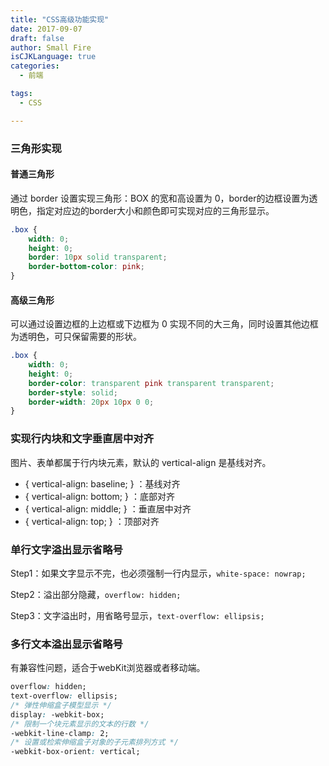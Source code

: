 ```yaml
---
title: "CSS高级功能实现"
date: 2017-09-07
draft: false
author: Small Fire
isCJKLanguage: true
categories: 
  - 前端

tags: 
  - CSS

---
```


### 三角形实现

#### 普通三角形

通过 border 设置实现三角形：BOX 的宽和高设置为 0，border的边框设置为透明色，指定对应边的border大小和颜色即可实现对应的三角形显示。

```css
.box {
    width: 0;
    height: 0;
    border: 10px solid transparent;
    border-bottom-color: pink;
}
```

#### 高级三角形

可以通过设置边框的上边框或下边框为 0 实现不同的大三角，同时设置其他边框为透明色，可只保留需要的形状。

```css
.box {
    width: 0;
    height: 0;
    border-color: transparent pink transparent transparent;
    border-style: solid;
    border-width: 20px 10px 0 0;
}
```

### 实现行内块和文字垂直居中对齐

图片、表单都属于行内块元素，默认的 vertical-align 是基线对齐。

- { vertical-align: baseline; } ：基线对齐
- { vertical-align: bottom; } ：底部对齐
- { vertical-align: middle; } ：垂直居中对齐
- { vertical-align: top; } ：顶部对齐

### 单行文字溢出显示省略号

Step1：如果文字显示不完，也必须强制一行内显示，`white-space: nowrap; `

Step2：溢出部分隐藏，`overflow: hidden;`

Step3：文字溢出时，用省略号显示，`text-overflow: ellipsis;`

### 多行文本溢出显示省略号

有兼容性问题，适合于webKit浏览器或者移动端。

```css
overflow: hidden;
text-overflow: ellipsis;
/* 弹性伸缩盒子模型显示 */
display: -webkit-box;
/* 限制一个块元素显示的文本的行数 */
-webkit-line-clamp: 2;
/* 设置或检索伸缩盒子对象的子元素排列方式 */
-webkit-box-orient: vertical;
```

